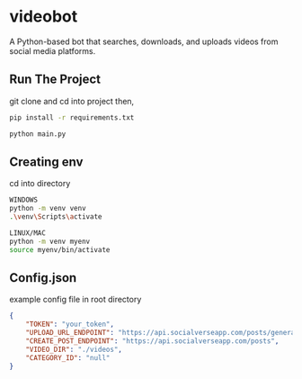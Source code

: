 # videobot
A Python-based bot that searches, downloads, and uploads videos from social media platforms.


## Run The Project
git clone and cd into project then,

```bash
pip install -r requirements.txt

python main.py
```

## Creating env
cd into directory

```bash
WINDOWS  
python -m venv venv  
.\venv\Scripts\activate

LINUX/MAC  
python -m venv myenv  
source myenv/bin/activate
```

## Config.json
example config file in root directory
```json
{
    "TOKEN": "your_token",
    "UPLOAD_URL_ENDPOINT": "https://api.socialverseapp.com/posts/generate-upload-url",
    "CREATE_POST_ENDPOINT": "https://api.socialverseapp.com/posts",
    "VIDEO_DIR": "./videos",
    "CATEGORY_ID": "null"
}
```